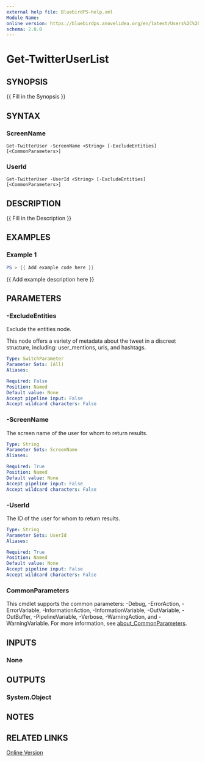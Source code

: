 ```yaml
---
external help file: BluebirdPS-help.xml
Module Name:
online version: https://bluebirdps.anovelidea.org/en/latest/Users%2C%20Followers%2C%20Friends%2C%20and%20Blocks/Get-TwitterUserList
schema: 2.0.0
---
```


# Get-TwitterUserList

## SYNOPSIS
{{ Fill in the Synopsis }}

## SYNTAX

### ScreenName
```
Get-TwitterUser -ScreenName <String> [-ExcludeEntities] [<CommonParameters>]
```

### UserId
```
Get-TwitterUser -UserId <String> [-ExcludeEntities] [<CommonParameters>]
```

## DESCRIPTION
{{ Fill in the Description }}

## EXAMPLES

### Example 1
```powershell
PS > {{ Add example code here }}
```

{{ Add example description here }}

## PARAMETERS

### -ExcludeEntities

Exclude the entities node.

This node offers a variety of metadata about the tweet in a discreet structure, including: user_mentions, urls, and hashtags.

```yaml
Type: SwitchParameter
Parameter Sets: (All)
Aliases:

Required: False
Position: Named
Default value: None
Accept pipeline input: False
Accept wildcard characters: False
```

### -ScreenName

The screen name of the user for whom to return results.

```yaml
Type: String
Parameter Sets: ScreenName
Aliases:

Required: True
Position: Named
Default value: None
Accept pipeline input: False
Accept wildcard characters: False
```

### -UserId

The ID of the user for whom to return results.

```yaml
Type: String
Parameter Sets: UserId
Aliases:

Required: True
Position: Named
Default value: None
Accept pipeline input: False
Accept wildcard characters: False
```

### CommonParameters

This cmdlet supports the common parameters: -Debug, -ErrorAction, -ErrorVariable, -InformationAction, -InformationVariable, -OutVariable, -OutBuffer, -PipelineVariable, -Verbose, -WarningAction, and -WarningVariable. For more information, see [about_CommonParameters](http://go.microsoft.com/fwlink/?LinkID=113216).

## INPUTS

### None

## OUTPUTS

### System.Object

## NOTES

## RELATED LINKS

[Online Version](https://bluebirdps.anovelidea.org/en/latest/Users%2C%20Followers%2C%20Friends%2C%20and%20Blocks/Get-TwitterUserList)
